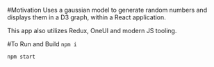 #Motivation
Uses a gaussian model to generate random numbers and displays them in a D3 graph, within a React application.

This app also utilizes Redux, OneUI and modern JS tooling.

#To Run and Build
```npm i```

```npm start```

